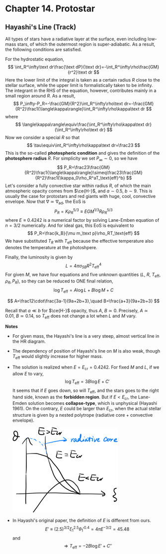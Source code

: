 # Chapter 14. Protostar

## Hayashi's Line (Track)

All types of stars have a radiative layer at the surface, even including low-mass stars, of which the outermost region is super-adiabatic. As a result, the following conditions are satisfied.

For the hydrostatic equation,
$$
\int_R^\infty\text dr\frac{\text dP}{\text dr}=-\int_R^\infty\rho\frac{GM}{r^2}\text dr
$$
Here the lower limit of the integral is taken as a certain radius $R$ close to the stellar surface, while the upper limit is formalistically taken to be infinity. The integrant in the RHS of the equation, however, contributes mainly in a small region around $R$. As a result,
$$
P_\infty-P_R=-\frac{GM}{R^2}\int_R^\infty\rho\text dr=-\frac{GM}{R^2}\frac1{\langle\kappa\rangle}\int_R^\infty\rho\kappa\text dr
$$
where
$$
\langle\kappa\rangle\equiv\frac{\int_R^\infty\rho\kappa\text dr}{\int_R^\infty\rho\text dr}
$$
 Now we consider a special $R$ so that
$$
\tau\equiv\int_R^\infty\rho\kappa\text dr=\frac23
$$
This is the so-called **photospheric condition** and gives the definition of the **photosphere radius** $R$. For simplicity we set $P_\infty\sim0$, so we have
$$
P_R=\frac23\frac{GM}{R^2}\frac1{\langle\kappa\rangle}\simeq\frac23\frac{GM}{R^2}\frac1{\kappa_0\rho_R^aT_\text{eff}^b}
$$
Let's consider a fully convective star within radius $R$, of which the main atmospheric opacity comes from $\ce{H-}$, and $a\sim0.5,\ b\sim9$. This is usually the case for protostars and red giants with huge, cool, convective envelope. Now that $\nabla\simeq\nabla_\text{ad}$, the EoS is
$$
P_R=K\rho_R^{5/3}\equiv EGM^{1/3}R\rho_R^{5/3}
$$
where $E\equiv0.4242$ is a numerical factor by solving Lane-Emben equation of $n=3/2$ numerically. And for ideal gas, this EoS is equivalent to
$$
P_R=\frac{k_B}{\mu m_\text p}\rho_RT_\text{eff}
$$
We have substituted $T_R$ with $T_\text{eff}$ because the effective temperature also denotes the temperature at the photoshpere.

Finally, the luminosity is given by
$$
L=4\pi\sigma_{SB}R^2T_\text{eff}^4
$$
For given $M$, we have four equations and five unknown quantities ($L,\ R,\ T_\text{eff}, \rho_R, P_R$), so they can be reduced to ONE final relation,
$$
\log T_\text{eff}=A\log L+B\log M+C
$$

$$
A=\frac12\cdot\frac{3a-1}{9a+2b+3},\quad B=\frac{a+3}{9a+2b+3}
$$

Recall that $a\ll b$ for $\ce{H-}$ opacity, thus $A,\ B\simeq0$. Precisely, $A\simeq 0.01,\ B\simeq 0.14$, so $T_\text{eff}$ does not change a lot when $L$ and $M$ vary.

**Notes**

- For given mass, the Hayashi's line is a very steep, almost vertical line in the HR diagram.

- The dependency of position of Hayashi's line on $M$ is also weak, though $T_\text{eff}$ would slightly increase for higher mass.

- The solution is realized when $E=E_\text{cr}=0.4242$. For fixed $M$ and $L$, if we allow $E$ to vary,
  $$
  \log T_\text{eff}=3B\log E+C'
  $$
  It seems that if $E$ goes down, so will $T_\text{eff}$, and the stars goes to the right hand side, known as the **forbidden region**. But if $E<E_\text{cr}$, the Lane-Emden solution becomes **collapse-type**, which is unphysical (Hayashi 1961). On the contrary, $E$ could be larger than $E_\text{cr}$, when the actual stellar structure is given by a nested polytrope (radiative core + convective envelope).

  <img src="./14_1.jpeg" style="zoom:33%;" />

- In Hayashi's original paper, the definition of $E$ is different from ours.
  $$
  E'\equiv(2.5)^{3/2}\xi_1^{2.5}\theta_1'^{0.4}=4\pi E^{-3/2}=45.48
  $$
  and
  $$
  \Rightarrow T_\text{eff}=-2B\log E'+C''
  $$
  

  

